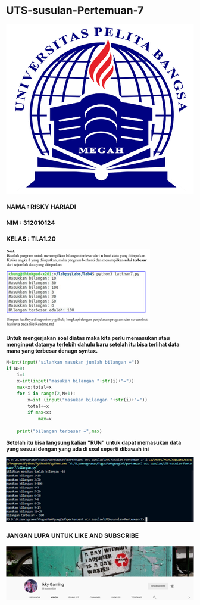 # UTS-susulan-Pertemuan-7

![logo](foto/logo.png)

### NAMA  : RISKY HARIADI <br>
### NIM   : 312010124 <br>
### KELAS : TI.A1.20 <br>

![tugas7](foto/tugas7.png)

**Untuk mengerjakan soal diatas maka kita perlu memasukan atau menginput datanya terlebih dahulu baru setelah itu bisa terlihat data mana yang terbesar denagn syntax.** <br>

```python
N=int(input("silahkan masukan jumlah bilangan ="))
if N>0:
    i=1
    x=int(input("masukan bilangan "+str(i)+"="))
    max=x;total=x
    for i in range(2,N+1):
        x=int (input("masukan bilangan "+str(i)+"="))
        total+=x
        if max<x:
            max=x

    print("bilangan terbesar =",max)
```

**Setelah itu bisa langsung kalian "RUN" untuk dapat memasukan data yang sesuai dengan yang ada di soal seperti dibawah ini** <br>

![hasil7](foto/hasil7.png)

### JANGAN LUPA UNTUK LIKE AND SUBSCRIBE
![youtube](foto/youtube.png)
